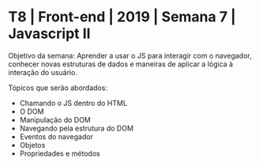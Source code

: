 # T8 | Front-end | 2019 | Semana 7 | Javascript II
Objetivo da semana:
Aprender a usar o JS para interagir com o navegador, conhecer novas estruturas de dados e maneiras de aplicar a lógica à interação do usuário.

Tópicos que serão abordados:
- Chamando o JS dentro do HTML
- O DOM
- Manipulação do DOM
- Navegando pela estrutura do DOM 
- Eventos do navegador
- Objetos
- Propriedades e métodos